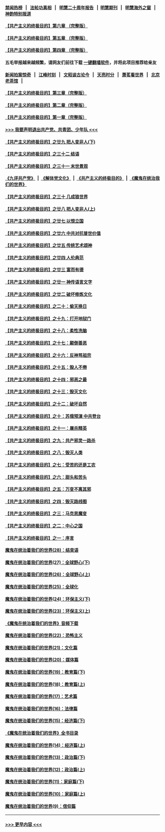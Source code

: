 #### [禁闻热榜](热点新闻.md?=0)  &nbsp;&nbsp;|&nbsp;&nbsp; [法轮功真相](https://github.com/gfw-breaker/truth/blob/master/README.md?=0) &nbsp;&nbsp;|&nbsp;&nbsp; [明慧二十周年报告](https://github.com/gfw-breaker/mh-reports/blob/master/README.md?=0) &nbsp;&nbsp;|&nbsp;&nbsp;[明慧期刊](https://github.com/gfw-breaker/mh-qikan) &nbsp;&nbsp;|&nbsp;&nbsp; [明慧海外之窗](https://github.com/gfw-breaker/mh-news/blob/master/README.md?=0) &nbsp;&nbsp;|&nbsp;&nbsp; [神韵特别报道](https://github.com/gfw-breaker/mh-news/blob/master/shenyun.md?=0)
#### [【共产主义的终极目的】第六章 （完整版）](../pages/nsc422/n11428913.md?t=03121131) 
#### [【共产主义的终极目的】第五章 （完整版）](../pages/nsc422/n11428912.md?t=03121131) 
#### [【共产主义的终极目的】第四章 （完整版）](../pages/nsc422/n11428907.md?t=03121131) 
#### 五毛举报越来越频繁，请网友们前往下载 [一键翻墙软件](https://github.com/gfw-breaker/ssr-accounts)，并将此项目推荐给亲友
#### [新闻拍案惊奇](https://github.com/gfw-breaker/banned-news/blob/master/pages/link4.md) &nbsp;&nbsp;|&nbsp;&nbsp; [江峰时刻](https://github.com/gfw-breaker/banned-news/blob/master/pages/link4.md) &nbsp;&nbsp;|&nbsp;&nbsp; [文昭谈古论今](https://github.com/gfw-breaker/banned-news/blob/master/pages/link4.md) &nbsp;&nbsp;|&nbsp;&nbsp; [天亮时分](https://github.com/gfw-breaker/banned-news/blob/master/pages/link4.md) &nbsp;&nbsp;|&nbsp;&nbsp; [萧茗看世界](https://github.com/gfw-breaker/banned-news/blob/master/pages/link4.md) &nbsp;&nbsp;|&nbsp;&nbsp; [北京老茶馆](https://github.com/gfw-breaker/banned-news/blob/master/pages/link4.md) &nbsp;&nbsp;|&nbsp;&nbsp; 
#### [【共产主义的终极目的】第三章（完整版）](../pages/nsc422/n11428848.md?t=03121131) 
#### [【共产主义的终极目的】第二章（完整版）](../pages/nsc422/n11428831.md?t=03121131) 
#### [【共产主义的终极目的】第一章（完整版）](../pages/nsc422/n11417651.md?t=03121131) 
#### [>>> 我要声明退出共产党、共青团、少年队 <<<](https://github.com/begood0513/goodnews/blob/master/quit/letter.md) 
#### [【共产主义的终极目的】之廿九 把人变非人(下)](../pages/nsc422/n11344140.md?t=03121131) 
#### [【共产主义的终极目的】之三十二 结语](../pages/nsc422/n11360535.md?t=03121131) 
#### [【共产主义的终极目的】之三十一 末世景观](../pages/nsc422/n11351129.md?t=03121131) 
#### [《九评共产党》](https://github.com/begood0513/9ping.md/blob/master/README.md) &nbsp;|&nbsp; [《解体党文化》](../../../../jtdwh.md/blob/master/README.md)  &nbsp;|&nbsp; [《共产主义的终极目的》](../../../../gczydzjmd.md/blob/master/README.md) &nbsp;|&nbsp; [《魔鬼在统治我们的世界》](../../../../mgztzwmdsj.md/blob/master/README.md) 
#### [【共产主义的终极目的】之三十 几成狼世界](../pages/nsc422/n11348280.md?t=03121131) 
#### [【共产主义的终极目的】之廿八 把人变非人(上)](../pages/nsc422/n11340492.md?t=03121131) 
#### [【共产主义的终极目的】之廿七 以恨立国](../pages/nsc422/n11336944.md?t=03121131) 
#### [【共产主义的终极目的】之廿六 中共对抗普世价值](../pages/nsc422/n11324785.md?t=03121131) 
#### [【共产主义的终极目的】之廿五 传统艺术颂神](../pages/nsc422/n11296396.md?t=03121131) 
#### [【共产主义的终极目的】之廿四 人伦典范](../pages/nsc422/n11296397.md?t=03121131) 
#### [【共产主义的终极目的】之廿三 富而有德](../pages/nsc422/n11283598.md?t=03121131) 
#### [【共产主义的终极目的】之廿一 神传语言文字](../pages/nsc422/n11263265.md?t=03121131) 
#### [【共产主义的终极目的】之廿二 破坏修炼文化](../pages/nsc422/n11245728.md?t=03121131) 
#### [【共产主义的终极目的】之二十：偷天换日](../pages/nsc422/n11238846.md?t=03121131) 
#### [【共产主义的终极目的】之十九：打开地狱门](../pages/nsc422/n11206376.md?t=03121131) 
#### [【共产主义的终极目的】之十八：柔性洗脑](../pages/nsc422/n11199994.md?t=03121131) 
#### [【共产主义的终极目的】之十七：颠倒善恶](../pages/nsc422/n11179782.md?t=03121131) 
#### [【共产主义的终极目的】之十六：反神骂祖宗](../pages/nsc422/n11166798.md?t=03121131) 
#### [【共产主义的终极目的】之十五：毁人不倦](../pages/nsc422/n11166792.md?t=03121131) 
#### [【共产主义的终极目的】之十四：邪恶之最](../pages/nsc422/n11150249.md?t=03121131) 
#### [【共产主义的终极目的】之十三：毁灭文化](../pages/nsc422/n11135227.md?t=03121131) 
#### [【共产主义的终极目的】之十二：破坏自然](../pages/nsc422/n11135214.md?t=03121131) 
#### [【共产主义的终极目的】之十：苏俄预演 中共登台](../pages/nsc422/n11118424.md?t=03121131) 
#### [【共产主义的终极目的】之十一：屠杀精英](../pages/nsc422/n11118442.md?t=03121131) 
#### [【共产主义的终极目的】之九：共产邪灵一路杀](../pages/nsc422/n11114139.md?t=03121131) 
#### [【共产主义的终极目的】之八：毁灭人类](../pages/nsc422/n11108503.md?t=03121131) 
#### [【共产主义的终极目的】之七：受苦的还是工农](../pages/nsc422/n11101809.md?t=03121131) 
#### [【共产主义的终极目的】之六：甜头和苦头](../pages/nsc422/n11096971.md?t=03121131) 
#### [【共产主义的终极目的】之五：万变不离其邪](../pages/nsc422/n11091285.md?t=03121131) 
#### [【共产主义的终极目的】之四：毁灭路线图](../pages/nsc422/n11086284.md?t=03121131) 
#### [【共产主义的终极目的】之三：马克思魔变](../pages/nsc422/n11061941.md?t=03121131) 
#### [【共产主义的终极目的】之二：中心之国](../pages/nsc422/n11047728.md?t=03121131) 
#### [【共产主义的终极目的】之一：序言](../pages/nsc422/n11086077.md?t=03121131) 
#### [魔鬼在统治着我们的世界(28)：结束语](../pages/nsc422/n10936246.md?t=03121131) 
#### [魔鬼在统治着我们的世界(27)：全球野心(下)](../pages/nsc422/n10928319.md?t=03121131) 
#### [魔鬼在统治着我们的世界(26)：全球野心(上)](../pages/nsc422/n10900318.md?t=03121131) 
#### [魔鬼在统治着我们的世界(25)：全球化](../pages/nsc422/n10788205.md?t=03121131) 
#### [魔鬼在统治着我们的世界(24)：环保主义(下)](../pages/nsc422/n10695307.md?t=03121131) 
#### [魔鬼在统治着我们的世界(23)：环保主义(上)](../pages/nsc422/n10688613.md?t=03121131) 
#### [《魔鬼在统治着我们的世界》音频下载](../pages/nsc422/n10635553.md?t=03121131) 
#### [魔鬼在统治着我们的世界(22)：恐怖主义](../pages/nsc422/n10614727.md?t=03121131) 
#### [魔鬼在统治着我们的世界(21)：文化篇](../pages/nsc422/n10597706.md?t=03121131) 
#### [魔鬼在统治着我们的世界(20)：媒体篇](../pages/nsc422/n10586579.md?t=03121131) 
#### [魔鬼在统治着我们的世界(19)：教育篇(下)](../pages/nsc422/n10564808.md?t=03121131) 
#### [魔鬼在统治着我们的世界(18)：教育篇(上)](../pages/nsc422/n10526970.md?t=03121131) 
#### [魔鬼在统治着我们的世界(17)：艺术篇](../pages/nsc422/n10499093.md?t=03121131) 
#### [魔鬼在统治着我们的世界(16)：法律篇](../pages/nsc422/n10485969.md?t=03121131) 
#### [魔鬼在统治着我们的世界(15)：经济篇(下)](../pages/nsc422/n10469975.md?t=03121131) 
#### [《魔鬼在统治着我们的世界》全书目录](../pages/nsc422/n10464261.md?t=03121131) 
#### [魔鬼在统治着我们的世界(14)：经济篇(上)](../pages/nsc422/n10457370.md?t=03121131) 
#### [魔鬼在统治着我们的世界(13)：政治篇(下)](../pages/nsc422/n10448270.md?t=03121131) 
#### [魔鬼在统治着我们的世界(12)：政治篇(上)](../pages/nsc422/n10444576.md?t=03121131) 
#### [魔鬼在统治着我们的世界(11)：家庭篇(下)](../pages/nsc422/n10440961.md?t=03121131) 
#### [魔鬼在统治着我们的世界(10)：家庭篇(上)](../pages/nsc422/n10435448.md?t=03121131) 
#### [魔鬼在统治着我们的世界(9)：信仰篇](../pages/nsc422/n10432159.md?t=03121131) 

----
#### [ >>> 更早内容 <<< ](../indexes/nsc422-earlier.md)
